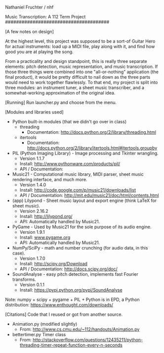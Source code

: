 Nathaniel Fruchter / nhf 

Music Transcription: A 112 Term Project
######################################

[A few notes on design]

At the highest level, this project was supposed to be a sort-of Guitar Hero for actual instruments:
load up a MIDI file, play along with it, and find how good you are at playing the song.

From a practicality and design standpoint, this is really three separate elements: pitch detection,
music representation, and music transcription. If those three things were combined into one "all-or-nothing"
application (the final product), it would be pretty difficult to nail down as the three parts would need 
to work together flawlessly.  To that end, my project is split into three modules: an instrument tuner,
a sheet music transcriber, and a somewhat-working approximation of the original idea.

[Running]
Run launcher.py and choose from the menu.

[Modules and libraries used]
* Python built-in modules (that we didn't go over in class)
	* threading
		* Documentation: http://docs.python.org/2/library/threading.html
	* itertools
		* Documentation: http://docs.python.org/2/library/itertools.html#itertools.groupby
* PIL (Python Imaging Library) - Image processing and Tkinter wrangling.
	* Version 1.1.7
	* Install: http://www.pythonware.com/products/pil/
	* API / Documentation:
* Music21 - Computational music library, MIDI parser, sheet music rendering interface, and much more.
	* Version 1.4.0
	* Install: http://code.google.com/p/music21/downloads/list
	* API / Documentation: http://mit.edu/music21/doc/html/contents.html
* (app) Lilypond - Sheet music layout and export engine (think LaTeX for sheet music).
	* Version 2.16.2
	* Install: http://lilypond.org/
	* API: Automatically handled by Music21.
* PyGame - Used by Music21 for the sole purpose of its audio engine.
	* Version 1.9.1
	* Install: www.pygame.org
	* API: Automatically handled by Music21.
* NumPy/SciPy - math and number crunching (for audio data, in this case).
	* Version 1.7.0
	* Install: http://scipy.org/Download
	* API / Documentation: http://docs.scipy.org/doc/
* SoundAnalyse - easy pitch detection, implements fast Fourier transforms.
	* Version 0.1.1
	* Install: https://pypi.python.org/pypi/SoundAnalyse
	
Note: numpy + scipy + pygame + PIL + Python is in EPD, a Python distribution: https://www.enthought.com/downloads/	
	
[Citations]	
Code that I reused or got from another source.

* Animation.py (modified slightly)
	* From: http://www.cs.cmu.edu/~112/handouts/Animation.py
* bettertimer.py Timer class 
	* From: http://stackoverflow.com/questions/12435211/python-threading-timer-repeat-function-every-n-seconds
	
	



